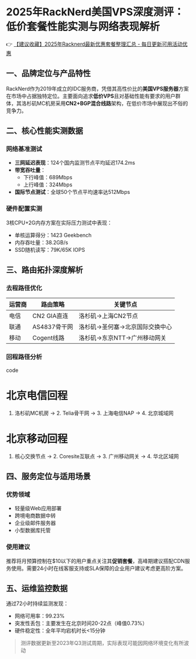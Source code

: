 # 2025年RackNerd美国VPS深度测评：低价套餐性能实测与网络表现解析

👉 [【建议收藏】2025年Racknerd最新优惠套餐整理汇总 - 每日更新可用活动优惠](https://bit.ly/Rack_Nerd)

## 一、品牌定位与产品特性
RackNerd作为2019年成立的IDC服务商，凭借其高性价比的**美国VPS服务器**方案在市场中占据独特定位。主要面向追求**低价VPS**且对基础性能有要求的用户群体，其洛杉矶MC机房采用**CN2+BGP混合线路**架构，在低价市场中展现出不俗的竞争力。

## 二、核心性能实测数据
### 网络基准测试
- **三网延迟表现**：124个国内监测节点平均延迟174.2ms
- **带宽吞吐量**：
  - 下行峰值：689Mbps
  - 上行峰值：324Mbps 
- **国际节点测试**：全球50个节点平均速率达512Mbps

### 硬件配置实测
3核CPU+2G内存方案在实际压力测试中表现：
- 单核运算得分：1423 Geekbench
- 内存吞吐量：38.2GB/s
- SSD随机读写：79K/65K IOPS

## 三、路由拓扑深度解析
### 去程路径优化
| 运营商 | 路由策略      | 关键节点                          |
|--------|---------------|-----------------------------------|
| 电信   | CN2 GIA直连   | 洛杉矶→上海CN2节点               |
| 联通   | AS4837骨干网  | 洛杉矶→圣何塞→北京国际交换中心    |
| 移动   | Cogent线路    | 洛杉矶→东京NTT→广州移动网关       |

### 回程路径分析
code
# 北京电信回程
1. 洛杉矶MC机房 → 2. Telia骨干网 → 3. 上海电信NAP → 4. 北京城域网

# 北京移动回程
1. 核心交换节点 → 2. Coresite互联点 → 3. 广州移动网关 → 4. 华北区域网

## 四、服务定位与适用场景
### 优势领域
- 轻量级Web应用部署
- 跨境电商数据中转
- 企业级邮件服务器
- 小型数据库托管

### 使用建议
推荐将月预算控制在$10以下的用户重点关注其**促销套餐**，高峰期建议搭配CDN服务使用。需要24小时在线客服支持或SLA保障的企业用户建议考虑更高阶方案。

## 五、运维监控数据
通过72小时持续监测发现：
- 网络可用率：99.23%
- 突发性丢包：主要发生在北京时间20-22点（峰值0.73%）
- 硬件稳定性：全年平均宕机时长<15分钟

> 测评数据更新至2023年Q3测试周期，实际表现可能因网络环境变化有所波动
